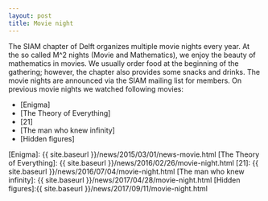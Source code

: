 ```yaml
---
layout: post
title: Movie night 
---
```


The SIAM chapter of Delft organizes multiple movie nights every year. At the so called M^2 nights (Movie and Mathematics),
we enjoy the beauty of mathematics in movies. We usually order food at the beginning of the gathering; 
however, the chapter also provides some snacks and drinks. The movie nights are announced via the SIAM mailing list for 
members. On previous movie nights we watched following movies:

* [Enigma]
* [The Theory of Everything]
* [21]
* [The man who knew infinity]
* [Hidden figures]

[Enigma]: {{ site.baseurl }}/news/2015/03/01/news-movie.html
[The Theory of Everything]: {{ site.baseurl }}/news/2016/02/26/movie-night.html
[21]: {{ site.baseurl }}/news/2016/07/04/movie-night.html
[The man who knew infinity]: {{ site.baseurl }}/news/2017/04/28/movie-night.html
[Hidden figures]:{{ site.baseurl }}/news/2017/09/11/movie-night.html